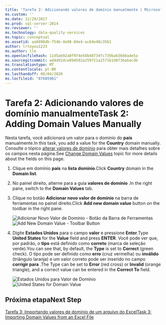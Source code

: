 ```yaml
---
title: 'Tarefa 2: Adicionando valores de domínio manualmente | Microsoft Docs'
ms.custom: ''
ms.date: 12/29/2017
ms.prod: sql-server-2014
ms.reviewer: ''
ms.technology: data-quality-services
ms.topic: conceptual
ms.assetid: aa6898db-f54b-4e98-84e4-ac64e48c3561
author: lrtoyou1223
ms.author: lle
ms.openlocfilehash: 11d5ab92a0f974e58b48734fc739ba63660a4e5a
ms.sourcegitcommit: ad4d92dce894592a259721a1571b1d8736abacdb
ms.translationtype: MT
ms.contentlocale: pt-BR
ms.lasthandoff: 08/04/2020
ms.locfileid: "87685981"
---
```

# <a name="task-2-adding-domain-values-manually"></a><span data-ttu-id="898ef-102">Tarefa 2: Adicionando valores de domínio manualmente</span><span class="sxs-lookup"><span data-stu-id="898ef-102">Task 2: Adding Domain Values Manually</span></span>
  <span data-ttu-id="898ef-103">Nesta tarefa, você adicionará um valor para o domínio do **país** manualmente.</span><span class="sxs-lookup"><span data-stu-id="898ef-103">In this task, you add a value for the **Country** domain manually.</span></span> <span data-ttu-id="898ef-104">Consulte o tópico [alterar valores de domínio](https://msdn.microsoft.com/library/hh510408.aspx) para obter mais detalhes sobre os campos nesta página.</span><span class="sxs-lookup"><span data-stu-id="898ef-104">See [Change Domain Values](https://msdn.microsoft.com/library/hh510408.aspx) topic for more details about the fields on this page.</span></span>  
  
1.  <span data-ttu-id="898ef-105">Clique em domínio **país** na **lista domínio**.</span><span class="sxs-lookup"><span data-stu-id="898ef-105">Click **Country** domain in the **Domain list**.</span></span>  
  
2.  <span data-ttu-id="898ef-106">No painel direito, alterne para a guia **valores de domínio** .</span><span class="sxs-lookup"><span data-stu-id="898ef-106">In the right pane, switch to the **Domain Values** tab.</span></span>  
  
3.  <span data-ttu-id="898ef-107">Clique no botão **Adicionar novo valor de domínio** na barra de ferramentas no painel direito.</span><span class="sxs-lookup"><span data-stu-id="898ef-107">Click **Add new domain value** button on the toolbar in the right pane.</span></span>  
  
     <span data-ttu-id="898ef-108">![Adicionar Novo Valor de Domínio - Botão da Barra de Ferramentas](../../2014/tutorials/media/et-addingdomainvaluesmanually-01.jpg "Adicionar Novo Valor de Domínio - Botão da Barra de Ferramentas")</span><span class="sxs-lookup"><span data-stu-id="898ef-108">![Add New Domain Value - Toolbar Button](../../2014/tutorials/media/et-addingdomainvaluesmanually-01.jpg "Add New Domain Value - Toolbar Button")</span></span>  
  
4.  <span data-ttu-id="898ef-109">Digite **Estados Unidos** para o campo **valor** e pressione **Enter**.</span><span class="sxs-lookup"><span data-stu-id="898ef-109">Type **United States** for the **Value** field and press **ENTER**.</span></span> <span data-ttu-id="898ef-110">Você pode ver que, por padrão, o **tipo** está definido como **correto** (marca de seleção verde).</span><span class="sxs-lookup"><span data-stu-id="898ef-110">You can see that, by default, the **Type** is set to **Correct** (green check).</span></span> <span data-ttu-id="898ef-111">O tipo pode ser definido como **erro** (cruz vermelha) ou **inválido** (triângulo laranja) e um valor correto pode ser inserido no campo **corrigir para** .</span><span class="sxs-lookup"><span data-stu-id="898ef-111">The Type can be set to **Error** (red cross) or **Invalid** (orange triangle), and a correct value can be entered in the **Correct To** field.</span></span>  
  
     <span data-ttu-id="898ef-112">![Estados Unidos para Valor de Domínio](../../2014/tutorials/media/et-addingdomainvaluesmanually-02.jpg "Estados Unidos para Valor de Domínio")</span><span class="sxs-lookup"><span data-stu-id="898ef-112">![United States for Domain Value](../../2014/tutorials/media/et-addingdomainvaluesmanually-02.jpg "United States for Domain Value")</span></span>  
  
## <a name="next-step"></a><span data-ttu-id="898ef-113">Próxima etapa</span><span class="sxs-lookup"><span data-stu-id="898ef-113">Next Step</span></span>  
 [<span data-ttu-id="898ef-114">Tarefa 3: Importando valores de domínio de um arquivo do Excel</span><span class="sxs-lookup"><span data-stu-id="898ef-114">Task 3: Importing Domain Values from an Excel File</span></span>](../../2014/tutorials/task-3-importing-domain-values-from-an-excel-file.md)  
  
  
